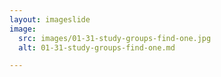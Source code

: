 ```yaml
---
layout: imageslide
image:
  src: images/01-31-study-groups-find-one.jpg
  alt: 01-31-study-groups-find-one.md

---
```


